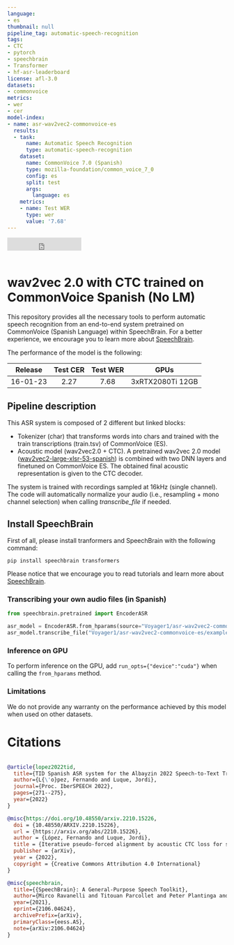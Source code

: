```yaml
---
language:
- es
thumbnail: null
pipeline_tag: automatic-speech-recognition
tags:
- CTC
- pytorch
- speechbrain
- Transformer
- hf-asr-leaderboard
license: afl-3.0
datasets:
- commonvoice
metrics:
- wer
- cer
model-index:
- name: asr-wav2vec2-commonvoice-es
  results:
  - task:
      name: Automatic Speech Recognition
      type: automatic-speech-recognition
    dataset:
      name: CommonVoice 7.0 (Spanish)
      type: mozilla-foundation/common_voice_7_0
      config: es
      split: test
      args:
        language: es
    metrics:
    - name: Test WER
      type: wer
      value: '7.68'
---
```




<iframe src="https://ghbtns.com/github-btn.html?user=speechbrain&repo=speechbrain&type=star&count=true&size=large&v=2" frameborder="0" scrolling="0" width="170" height="30" title="GitHub"></iframe>
<br/><br/>

# wav2vec 2.0 with CTC trained on CommonVoice Spanish (No LM)

This repository provides all the necessary tools to perform automatic speech
recognition from an end-to-end system pretrained on CommonVoice (Spanish Language) within
SpeechBrain. For a better experience, we encourage you to learn more about
[SpeechBrain](https://speechbrain.github.io).

The performance of the model is the following:

| Release | Test CER | Test WER | GPUs |
|:-------------:|:--------------:|:--------------:| :--------:|
| 16-01-23 | 2.27 | 7.68 | 3xRTX2080Ti 12GB |

## Pipeline description

This ASR system is composed of 2 different but linked blocks:
- Tokenizer (char) that transforms words into chars and trained with
the train transcriptions (train.tsv) of CommonVoice (ES).  
- Acoustic model (wav2vec2.0 + CTC). A pretrained wav2vec 2.0 model ([wav2vec2-large-xlsr-53-spanish](https://huggingface.co/facebook/wav2vec2-large-xlsr-53-spanish)) is combined with two DNN layers and finetuned on CommonVoice ES. 
The obtained final acoustic representation is given to the CTC decoder.

The system is trained with recordings sampled at 16kHz (single channel).
The code will automatically normalize your audio (i.e., resampling + mono channel selection) when calling *transcribe_file* if needed.

## Install SpeechBrain

First of all, please install tranformers and SpeechBrain with the following command:

```
pip install speechbrain transformers
```

Please notice that we encourage you to read tutorials and learn more about
[SpeechBrain](https://speechbrain.github.io).

### Transcribing your own audio files (in Spanish)

```python
from speechbrain.pretrained import EncoderASR

asr_model = EncoderASR.from_hparams(source="Voyager1/asr-wav2vec2-commonvoice-es", savedir="pretrained_models/asr-wav2vec2-commonvoice-es")
asr_model.transcribe_file("Voyager1/asr-wav2vec2-commonvoice-es/example-es.wav")

```
### Inference on GPU
To perform inference on the GPU, add  `run_opts={"device":"cuda"}`  when calling the `from_hparams` method.


### Limitations
We do not provide any warranty on the performance achieved by this model when used on other datasets.


# **Citations**

```bibtex

@article{lopez2022tid,
  title={TID Spanish ASR system for the Albayzin 2022 Speech-to-Text Transcription Challenge},
  author={L{\'o}pez, Fernando and Luque, Jordi},
  journal={Proc. IberSPEECH 2022},
  pages={271--275},
  year={2022}
}

@misc{https://doi.org/10.48550/arxiv.2210.15226,
  doi = {10.48550/ARXIV.2210.15226},
  url = {https://arxiv.org/abs/2210.15226},
  author = {López, Fernando and Luque, Jordi},
  title = {Iterative pseudo-forced alignment by acoustic CTC loss for self-supervised ASR domain adaptation},
  publisher = {arXiv},
  year = {2022},
  copyright = {Creative Commons Attribution 4.0 International}
}

@misc{speechbrain,
  title={{SpeechBrain}: A General-Purpose Speech Toolkit},
  author={Mirco Ravanelli and Titouan Parcollet and Peter Plantinga and Aku Rouhe and Samuele Cornell and Loren Lugosch and Cem Subakan and Nauman Dawalatabad and Abdelwahab Heba and Jianyuan Zhong and Ju-Chieh Chou and Sung-Lin Yeh and Szu-Wei Fu and Chien-Feng Liao and Elena Rastorgueva and François Grondin and William Aris and Hwidong Na and Yan Gao and Renato De Mori and Yoshua Bengio},
  year={2021},
  eprint={2106.04624},
  archivePrefix={arXiv},
  primaryClass={eess.AS},
  note={arXiv:2106.04624}
}
```
